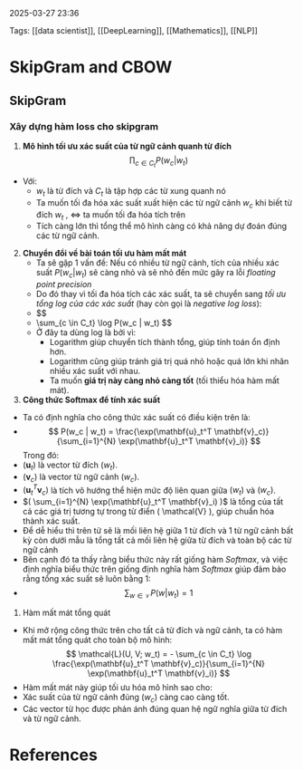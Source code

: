 2025-03-27 23:36


Tags: [[data scientist]], [[DeepLearning]], [[Mathematics]], [[NLP]]

# SkipGram and CBOW

## SkipGram
### Xây dựng hàm loss cho skipgram
1. **Mô hình tối ưu xác suất của từ ngữ cảnh quanh từ đích**
$$
\prod_{c \in C_t} P(w_c | w_t)
$$
- Với:
	- $w_t$ là từ đích và $C_t$ là tập hợp các từ xung quanh nó
	- Ta muốn tối đa hóa xác suất xuất hiện các từ ngữ  cảnh $w_c$ khi biết từ đích $w_t$ , <=> ta muốn tối đa hóa tích trên
	- Tích càng lớn thì tổng thể mô hình càng có khả năng dự đoán đúng các từ ngữ cảnh.
2. **Chuyển đổi về bài toán tối ưu hàm mất mát**
	- Ta sẽ gặp 1 vấn đề: Nếu có nhiều từ ngữ cảnh, tích của nhiều xác suất $P(w_c|w_t)$ sẽ càng nhỏ và sẽ nhỏ đến mức gây ra lỗi *floating point precision*
	- Do đó thay vì tối đa hóa tích các xác suất, ta sẽ chuyển sang *tối ưu tổng log của các xác suất* (hay còn gọi là *negative log loss*):
	- $$
	 - \sum_{c \in C_t} \log P(w_c | w_t)
	 $$
	- Ở đây ta dùng log là bởi vì:
		- Logarithm giúp chuyển tích thành tổng, giúp tính toán ổn định hơn.
		- Logarithm cũng giúp tránh giá trị quá nhỏ hoặc quá lớn khi nhân nhiều xác suất với nhau.
		- Ta muốn **giá trị này càng nhỏ càng tốt** (tối thiểu hóa hàm mất mát).
3. **Công thức Softmax để tính xác suất**
- Ta có định nghĩa cho công thức xác suất có điều kiện trên là: 
- $$
 P(w_c | w_t) = \frac{\exp(\mathbf{u}_t^T \mathbf{v}_c)}{\sum_{i=1}^{N} \exp(\mathbf{u}_t^T \mathbf{v}_i)}
$$
Trong đó:
- $( \mathbf{u}_t)$ là vector từ đích $( w_t )$.
- $( \mathbf{v}_c)$ là vector từ ngữ cảnh $( w_c )$.
- $( \mathbf{u}_t^T \mathbf{v}_c )$ là tích vô hướng thể hiện mức độ liên quan giữa $( w_t )$ và $( w_c )$.
- $( \sum_{i=1}^{N} \exp(\mathbf{u}_t^T \mathbf{v}_i) )$ là tổng của tất cả các giá trị tương tự trong từ điển \( \mathcal{V} \), giúp chuẩn hóa thành xác suất.
- Để dễ hiểu thì  trên tử sẽ là mối liên hệ giữa 1 từ đích và 1 từ ngữ cảnh bất kỳ còn dưới mẫu là tổng tất cả mối liên hệ giữa từ đích và toàn bộ các từ ngữ cảnh
- Bên cạnh đó ta thấy rằng biểu thức này rất giống hàm *Softmax*, và việc định nghĩa biểu thức trên giống định nghĩa hàm *Softmax* giúp đảm bảo rằng tổng xác suất sẽ luôn bằng 1: 
- $$
\sum_{w \in \mathcal{V}} P(w | w_t) = 1
 $$
 1. Hàm mất mát tổng quát
- Khi mở rộng công thức trên cho tất cả từ đích và ngữ cảnh, ta có hàm mất mát tổng quát cho toàn bộ mô hình:
$$
\mathcal{L}(U, V; w_t) = - \sum_{c \in C_t} \log \frac{\exp(\mathbf{u}_t^T \mathbf{v}_c)}{\sum_{i=1}^{N} \exp(\mathbf{u}_t^T \mathbf{v}_i)}
$$
- Hàm mất mát này giúp tối ưu hóa mô hình sao cho:
- Xác suất của từ ngữ cảnh đúng $(w_c)$ càng cao càng tốt.
- Các vector từ học được phản ánh đúng quan hệ ngữ nghĩa giữa từ đích và từ ngữ cảnh.

# References
